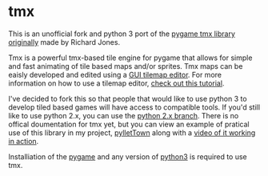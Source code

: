 tmx
===

This is an unofficial fork and python 3 port of the [pygame tmx library originally](https://bitbucket.org/r1chardj0n3s/pygame-tutorial/src/995c364f087cc24e20682f642b3b406e7e3dcdae/tmx.py) made by Richard Jones. 

Tmx is a powerful tmx-based tile engine for pygame that allows for simple and fast animating of tile based maps and/or sprites. Tmx maps can be eaisly developed and edited using a [GUI tilemap editor](http://www.mapeditor.org/). For more information on how to use a tilemap editor, [check out this tutorial](http://gamedev.tutsplus.com/tutorials/level-design/introduction-to-tiled-map-editor/).

I've decided to fork this so that people that would like to use python 3 to develop tiled based games will have access to compatible tools. If you'd still like to use python 2.x, you can use the [python 2.x branch](https://github.com/RenfredH04/tmx/tree/python2.x).
There is no offical doumentation for tmx yet, but you can view an example of pratical use of this library in my project, [pylletTown](https://github.com/RenfredH04/pylletTown) along with a [video of it working in action](http://youtu.be/KnOMXyqbxqY).

Installiation of the [pygame](http://www.pygame.org/install.html) and any version of [python3](http://www.python.org/getit/) is required to use tmx.
